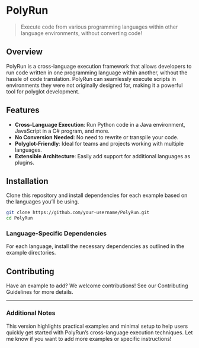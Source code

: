 # PolyRun

> Execute code from various programming languages within other language environments, without converting code!

## Overview
PolyRun is a cross-language execution framework that allows developers to run code written in one programming language within another, without the hassle of code translation. PolyRun can seamlessly execute scripts in environments they were not originally designed for, making it a powerful tool for polyglot development.

## Features
- **Cross-Language Execution**: Run Python code in a Java environment, JavaScript in a C# program, and more.
- **No Conversion Needed**: No need to rewrite or transpile your code.
- **Polyglot-Friendly**: Ideal for teams and projects working with multiple languages.
- **Extensible Architecture**: Easily add support for additional languages as plugins.

## Installation
Clone this repository and install dependencies for each example based on the languages you’ll be using.
```bash
git clone https://github.com/your-username/PolyRun.git
cd PolyRun
```
### Language-Specific Dependencies
For each language, install the necessary dependencies as outlined in the example directories.

## Contributing
Have an example to add? We welcome contributions! See our Contributing Guidelines for more details.

---

### Additional Notes

This version highlights practical examples and minimal setup to help users quickly get started with PolyRun’s cross-language execution techniques. Let me know if you want to add more examples or specific instructions!
